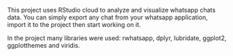 This project uses RStudio cloud to analyze and visualize whatsapp chats data.
You can simply export any chat from your whatsapp application, import it to the project then start working on it.

In the project many libraries were used: rwhatsapp, dplyr, lubridate, ggplot2, ggplotthemes and viridis.
